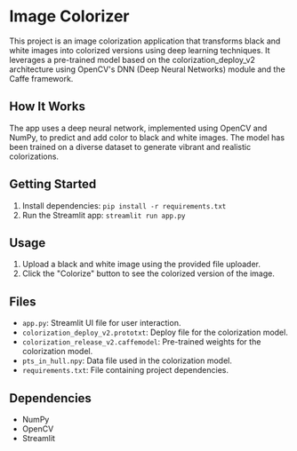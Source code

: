# Image Colorizer

This project is an image colorization application that transforms black and white images into colorized versions using deep learning techniques. It leverages a pre-trained model based on the colorization_deploy_v2 architecture using OpenCV's DNN (Deep Neural Networks) module and the Caffe framework.

## How It Works

The app uses a deep neural network, implemented using OpenCV and NumPy, to predict and add color to black and white images. The model has been trained on a diverse dataset to generate vibrant and realistic colorizations.

## Getting Started

1. Install dependencies: `pip install -r requirements.txt`
2. Run the Streamlit app: `streamlit run app.py`

## Usage

1. Upload a black and white image using the provided file uploader.
2. Click the "Colorize" button to see the colorized version of the image.

## Files

- `app.py`: Streamlit UI file for user interaction.
- `colorization_deploy_v2.prototxt`: Deploy file for the colorization model.
- `colorization_release_v2.caffemodel`: Pre-trained weights for the colorization model.
- `pts_in_hull.npy`: Data file used in the colorization model.
- `requirements.txt`: File containing project dependencies.

## Dependencies

- NumPy
- OpenCV
- Streamlit
